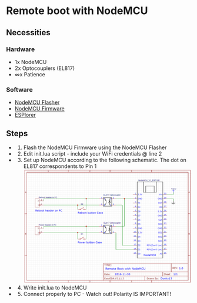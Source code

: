 # Remote boot with NodeMCU
## Necessities
### Hardware
- 1x NodeMCU
- 2x Optocouplers (EL817)
- ∞x Patience

### Software
- [NodeMCU Flasher](https://codeload.github.com/nodemcu/nodemcu-flasher/zip/master)
- [NodeMCU Firmware](https://github.com/nodemcu/nodemcu-firmware/releases/download/0.9.6-dev_20150704/nodemcu_float_0.9.6-dev_20150704.bin)
- [ESPlorer](https://esp8266.ru/esplorer-latest/?f=ESPlorer.zip)

## Steps
 - 1) Flash the NodeMCU Firmware using the NodeMCU Flasher
 - 2) Edit init.lua script - include your WiFi credentials @ line 2
 - 3) Set up NodeMCU according to the following schematic. The dot on EL817 correspondents to Pin 1 ![Schematic](https://raw.githubusercontent.com/Dunky13/RemoteBoot/master/RemoteBoot.png)
 - 4) Write init.lua to NodeMCU
 - 5) Connect properly to PC - Watch out! Polarity IS IMPORTANT!
